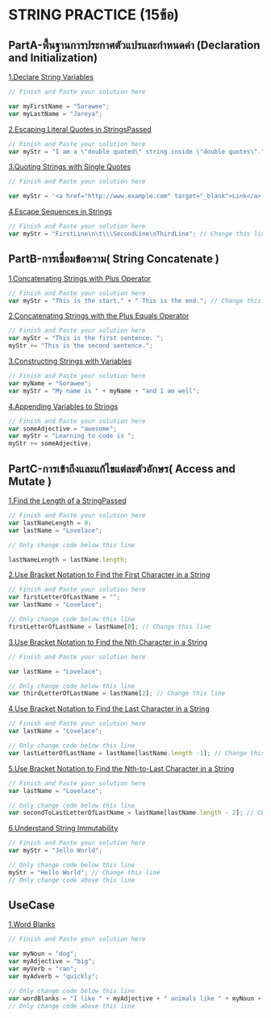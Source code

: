 # STRING PRACTICE (15ข้อ)

## PartA-พื้นฐานการประกาศตัวแปรและกำหนดค่า (Declaration and Initialization)
[1.Declare String Variables](https://www.freecodecamp.org/learn/javascript-algorithms-and-data-structures/basic-javascript/declare-string-variables)
```js
// Finish and Paste your solution here

var myFirstName = "Sorawee";
var myLastName = "Jareya";
```


[2.Escaping Literal Quotes in StringsPassed](https://www.freecodecamp.org/learn/javascript-algorithms-and-data-structures/basic-javascript/escaping-literal-quotes-in-strings)
```js
// Finish and Paste your solution here
var myStr = "I am a \"double quoted\" string inside \"double quotes\"."; // Change this line

```

[3.Quoting Strings with Single Quotes](https://www.freecodecamp.org/learn/javascript-algorithms-and-data-structures/basic-javascript/quoting-strings-with-single-quotes)
```js
// Finish and Paste your solution here

var myStr = '<a href="http://www.example.com" target="_blank">Link</a>';
```

[4.Escape Sequences in Strings](https://www.freecodecamp.org/learn/javascript-algorithms-and-data-structures/basic-javascript/escape-sequences-in-strings)
```js
// Finish and Paste your solution here
var myStr = "FirstLine\n\t\\\SecondLine\nThirdLine"; // Change this line

```

## PartB-การเชื่อมข้อความ( String Concatenate )

[1.Concatenating Strings with Plus Operator](https://www.freecodecamp.org/learn/javascript-algorithms-and-data-structures/basic-javascript/concatenating-strings-with-plus-operator)
```js
// Finish and Paste your solution here
var myStr = "This is the start." + " This is the end."; // Change this line

```


[2.Concatenating Strings with the Plus Equals Operator](https://www.freecodecamp.org/learn/javascript-algorithms-and-data-structures/basic-javascript/concatenating-strings-with-the-plus-equals-operator)
```js
// Finish and Paste your solution here
var myStr = "This is the first sentence. ";
myStr += "This is the second sentence.";

```


[3.Constructing Strings with Variables](https://www.freecodecamp.org/learn/javascript-algorithms-and-data-structures/basic-javascript/constructing-strings-with-variables)
```js
// Finish and Paste your solution here
var myName = "Sorawee";
var myStr = "My name is " + myName + "and I am well";

```
[4.Appending Variables to Strings](https://www.freecodecamp.org/learn/javascript-algorithms-and-data-structures/basic-javascript/appending-variables-to-strings)
```js
// Finish and Paste your solution here
var someAdjective = "awesome";
var myStr = "Learning to code is ";
myStr += someAdjective;

```

## PartC-การเข้าถึงและแก้ไขแต่ละตัวอักษร( Access and Mutate )

[1.Find the Length of a StringPassed](https://www.freecodecamp.org/learn/javascript-algorithms-and-data-structures/basic-javascript/find-the-length-of-a-string)
```js
// Finish and Paste your solution here
var lastNameLength = 0;
var lastName = "Lovelace";

// Only change code below this line

lastNameLength = lastName.length;

```

[2.Use Bracket Notation to Find the First Character in a String](https://www.freecodecamp.org/learn/javascript-algorithms-and-data-structures/basic-javascript/use-bracket-notation-to-find-the-first-character-in-a-string)
```js
// Finish and Paste your solution here
var firstLetterOfLastName = "";
var lastName = "Lovelace";

// Only change code below this line
firstLetterOfLastName = lastName[0]; // Change this line
```

[3.Use Bracket Notation to Find the Nth Character in a String](https://www.freecodecamp.org/learn/javascript-algorithms-and-data-structures/basic-javascript/use-bracket-notation-to-find-the-nth-character-in-a-string)
```js
// Finish and Paste your solution here

var lastName = "Lovelace";

// Only change code below this line
var thirdLetterOfLastName = lastName[2]; // Change this line
```
[4.Use Bracket Notation to Find the Last Character in a String](https://www.freecodecamp.org/learn/javascript-algorithms-and-data-structures/basic-javascript/use-bracket-notation-to-find-the-last-character-in-a-string)
```js
// Finish and Paste your solution here
var lastName = "Lovelace";

// Only change code below this line
var lastLetterOfLastName = lastName[lastName.length -1]; // Change this line

```
[5.Use Bracket Notation to Find the Nth-to-Last Character in a String](https://www.freecodecamp.org/learn/javascript-algorithms-and-data-structures/basic-javascript/use-bracket-notation-to-find-the-nth-to-last-character-in-a-string)
```js
// Finish and Paste your solution here
var lastName = "Lovelace";

// Only change code below this line
var secondToLastLetterOfLastName = lastName[lastName.length - 2]; // Change this line

```

[6.Understand String Immutability](https://www.freecodecamp.org/learn/javascript-algorithms-and-data-structures/basic-javascript/understand-string-immutability)
```js
// Finish and Paste your solution here
var myStr = "Jello World";

// Only change code below this line
myStr = "Hello World"; // Change this line
// Only change code above this line

```
## UseCase
[1.Word Blanks](https://www.freecodecamp.org/learn/javascript-algorithms-and-data-structures/basic-javascript/word-blanks)

```js
// Finish and Paste your solution here

var myNoun = "dog";
var myAdjective = "big";
var myVerb = "ran";
var myAdverb = "quickly";

// Only change code below this line
var wordBlanks = "I like " + myAdjective + " animals like " + myNoun + " who " + myVerb + " to me " + myAdverb + " and lick me in the face"; // Change this line
// Only change code above this line

```
